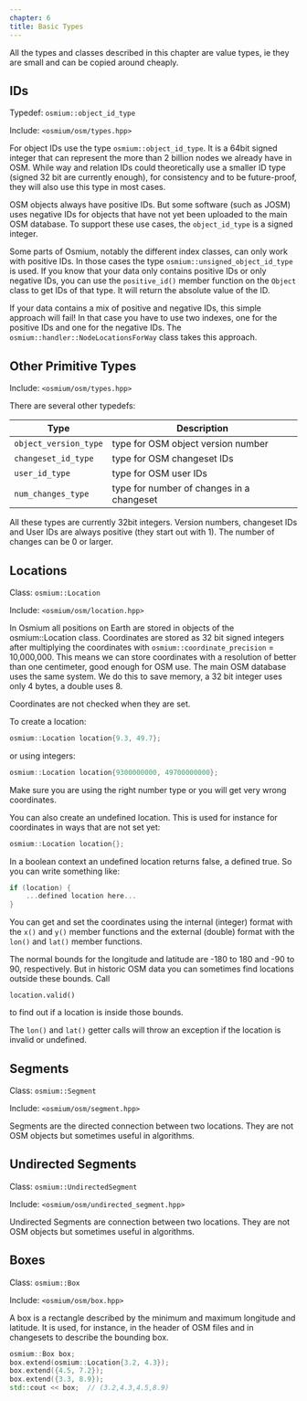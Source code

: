 ```yaml
---
chapter: 6
title: Basic Types
---
```


All the types and classes described in this chapter are value types, ie they
are small and can be copied around cheaply.

## IDs

Typedef: `osmium::object_id_type`

Include: `<osmium/osm/types.hpp>`

For object IDs use the type `osmium::object_id_type`. It is a 64bit
signed integer that can represent the more than 2 billion nodes
we already have in OSM. While way and relation IDs could theoretically
use a smaller ID type (signed 32 bit are currently enough), for
consistency and to be future-proof, they will also use this type
in most cases.

OSM objects always have positive IDs. But some software (such as JOSM)
uses negative IDs for objects that have not yet been uploaded to the
main OSM database. To support these use cases, the `object_id_type` is
a signed integer.

Some parts of Osmium, notably the different index classes, can only
work with positive IDs. In those cases the type
`osmium::unsigned_object_id_type` is used. If you know that your data
only contains positive IDs or only negative IDs, you can use the
`positive_id()` member function on the `Object` class to get IDs of that type.
It will return the absolute value of the ID.

If your data contains a mix of positive and negative IDs, this simple
approach will fail! In that case you have to use two indexes, one
for the positive IDs and one for the negative IDs. The
`osmium::handler::NodeLocationsForWay` class takes this approach.

## Other Primitive Types

Include: `<osmium/osm/types.hpp>`

There are several other typedefs:

| Type                  | Description
| -----                 | ------------
| `object_version_type` | type for OSM object version number
| `changeset_id_type`   | type for OSM changeset IDs
| `user_id_type`        | type for OSM user IDs
| `num_changes_type`    | type for number of changes in a changeset

All these types are currently 32bit integers. Version numbers, changeset
IDs and User IDs are always positive (they start out with 1). The number
of changes can be 0 or larger.

## Locations

Class: `osmium::Location`

Include: `<osmium/osm/location.hpp>`

In Osmium all positions on Earth are stored in objects of the
osmium::Location class. Coordinates are stored as 32 bit signed integers
after multiplying the coordinates with `osmium::coordinate_precision`
= 10,000,000.
This means we can store coordinates with a resolution of better
than one centimeter, good enough for OSM use. The main OSM
database uses the same system. We do this to save memory, a
32 bit integer uses only 4 bytes, a double uses 8.

Coordinates are not checked when they are set.

To create a location:

``` c++
osmium::Location location{9.3, 49.7};
```

or using integers:

``` c++
osmium::Location location{9300000000, 49700000000};
```

Make sure you are using the right number type or you will get very
wrong coordinates.

You can also create an undefined location. This is used for
instance for coordinates in ways that are not set yet:

``` c++
osmium::Location location{};
```

In a boolean context an undefined location returns false, a defined
true. So you can write something like:

``` c++
if (location) {
    ...defined location here...
}
```

You can get and set the coordinates using the internal (integer)
format with the `x()` and `y()` member functions and the external (double)
format with the `lon()` and `lat()` member functions.

The normal bounds for the longitude and latitude are -180 to 180 and -90 to 90,
respectively. But in historic OSM data you can sometimes find locations outside
these bounds. Call

```
location.valid()
```

to find out if a location is inside those bounds.

The `lon()` and `lat()` getter calls will throw an exception if the location is
invalid or undefined.

## Segments

Class: `osmium::Segment`

Include: `<osmium/osm/segment.hpp>`

Segments are the directed connection between two locations. They
are not OSM objects but sometimes useful in algorithms.

## Undirected Segments

Class: `osmium::UndirectedSegment`

Include: `<osmium/osm/undirected_segment.hpp>`

Undirected Segments are connection between two locations. They
are not OSM objects but sometimes useful in algorithms.

## Boxes

Class: `osmium::Box`

Include: `<osmium/osm/box.hpp>`

A box is a rectangle described by the minimum and maximum longitude and
latitude. It is used, for instance, in the header of OSM files and in
changesets to describe the bounding box.

``` c++
osmium::Box box;
box.extend(osmium::Location{3.2, 4.3});
box.extend({4.5, 7.2});
box.extend({3.3, 8.9});
std::cout << box;  // (3.2,4.3,4.5,8.9)
```

